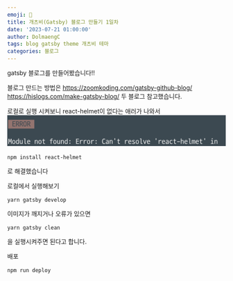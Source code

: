 ```yaml
---
emoji: 🧢
title: 개츠비(Gatsby) 블로그 만들기 1일차
date: '2023-07-21 01:00:00'
author: DolmaengC
tags: blog gatsby theme 개츠비 테마
categories: 블로그
---
```


gatsby 블로그를 만들어봤습니다!!

블로그 만드는 방법은 
https://zoomkoding.com/gatsby-github-blog/
https://hislogs.com/make-gatsby-blog/ 
두 블로그 참고했습니다.

로컬로 실행 시켜보니 react-helmet이 없다는 애러가 나와서 
 ![react-helmet-error.png](react-helmet-error.png)

 ```
 npm install react-helmet
 ```
 로 해결했습니다
 
 로컬에서 실행해보기
 ```
 yarn gatsby develop
 ```

 이미지가 깨지거나 오류가 있으면
 ```
 yarn gatsby clean
 ```
 을 실행시켜주면 된다고 합니다.

 배포
```
npm run deploy
```
